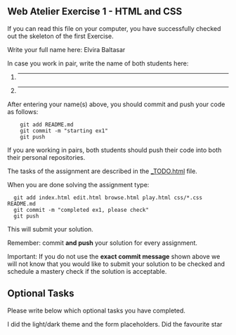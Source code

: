 ## Web Atelier Exercise 1 - HTML and CSS

If you can read this file on your computer, you have successfully checked out the skeleton of the first Exercise.

Write your full name here: Elvira Baltasar

In case you work in pair, write the name of both students here:

1. ________
2. ________

After entering your name(s) above, you should commit and push your code as follows:

```
	git add README.md
	git commit -m "starting ex1"
	git push
```

If you are working in pairs, both students should push their code into both their personal repositories.

The tasks of the assignment are described in the [_TODO.html](_TODO.html) file.

When you are done solving the assignment type:

  ```
	git add index.html edit.html browse.html play.html css/*.css README.md
	git commit -m "completed ex1, please check"
	git push
  ```

This will submit your solution.

Remember: commit __and push__ your solution for every assignment.

Important: If you do not use the __exact commit message__ shown above we will not know that you would like to submit your solution to be checked and schedule a mastery check if the solution is acceptable.

## Optional Tasks

Please write below which optional tasks you have completed.

I did the light/dark theme and the form placeholders.
Did the favourite star
